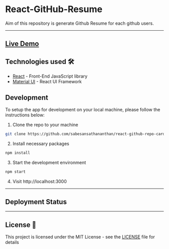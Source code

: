 # React-GitHub-Resume

Aim of this repository is generate Github Resume for each github users.

---

## [Live Demo](react-github-resume.vercel.app/)

## Technologies used 🛠️

- [React](https://es.reactjs.org/) - Front-End JavaScript library
- [Material UI](https://material-ui.com/) - React UI Framework

## Development

To setup the app for development on your local machine, please follow the instructions below:

1. Clone the repo to your machine

```bash
git clone https://github.com/sabesansathananthan/react-github-repo-cards.git
```

2. Install necessary packages

```bash
npm install
```

3. Start the development environment

```bash
npm start
```

4. Visit http://localhost:3000

---

## Deployment Status

---

## License 📄

This project is licensed under the MIT License - see the [LICENSE](./LICENSE) file for details
